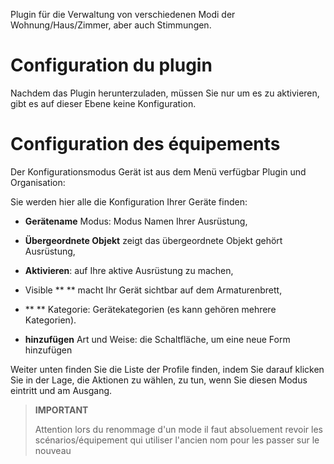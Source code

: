 Plugin für die Verwaltung von verschiedenen Modi der
Wohnung/Haus/Zimmer, aber auch Stimmungen.

Configuration du plugin
=======================

Nachdem das Plugin herunterzuladen, müssen Sie nur um es zu aktivieren,
gibt es auf dieser Ebene keine Konfiguration.

Configuration des équipements
=============================

Der Konfigurationsmodus Gerät ist aus dem Menü verfügbar
Plugin und Organisation:

Sie werden hier alle die Konfiguration Ihrer Geräte finden:

-   **Gerätename** Modus: Modus Namen Ihrer Ausrüstung,

-   **Übergeordnete Objekt** zeigt das übergeordnete Objekt gehört
    Ausrüstung,

-   **Aktivieren**: auf Ihre aktive Ausrüstung zu machen,

-   Visible ** ** macht Ihr Gerät sichtbar auf dem Armaturenbrett,

-   ** ** Kategorie: Gerätekategorien (es kann gehören
    mehrere Kategorien).

-   **hinzufügen** Art und Weise: die Schaltfläche, um eine neue Form hinzufügen

Weiter unten finden Sie die Liste der Profile finden, indem Sie darauf klicken Sie
in der Lage, die Aktionen zu wählen, zu tun, wenn Sie diesen Modus eintritt
und am Ausgang.

>**IMPORTANT**
>
>Attention lors du renommage d'un mode il faut absoluement revoir les scénarios/équipement qui utiliser l'ancien nom pour les passer sur le nouveau

